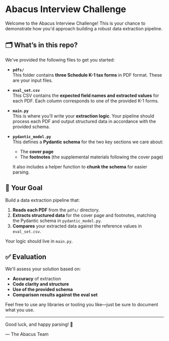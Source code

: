 # Abacus Interview Challenge

Welcome to the Abacus Interview Challenge! This is your chance to demonstrate how you'd approach building a robust data extraction pipeline.

## 🗂️ What’s in this repo?

We've provided the following files to get you started:

- **`pdfs/`**  
  This folder contains **three Schedule K-1 tax forms** in PDF format. These are your input files.

- **`eval_set.csv`**  
  This CSV contains the **expected field names and extracted values** for each PDF. Each column corresponds to one of the provided K-1 forms.

- **`main.py`**  
  This is where you’ll write your **extraction logic**. Your pipeline should process each PDF and output structured data in accordance with the provided schema.

- **`pydantic_model.py`**  
  This defines a **Pydantic schema** for the two key sections we care about:
  - The **cover page**
  - The **footnotes** (the supplemental materials following the cover page)  
  
  It also includes a helper function to **chunk the schema** for easier parsing.

## 🎯 Your Goal

Build a data extraction pipeline that:

1. **Reads each PDF** from the `pdfs/` directory.
2. **Extracts structured data** for the cover page and footnotes, matching the Pydantic schema in `pydantic_model.py`.
3. **Compares** your extracted data against the reference values in `eval_set.csv`.

Your logic should live in `main.py`.

## ✅ Evaluation

We'll assess your solution based on:

- **Accuracy** of extraction
- **Code clarity and structure**
- **Use of the provided schema**
- **Comparison results against the eval set**

Feel free to use any libraries or tooling you like—just be sure to document what you use.

---

Good luck, and happy parsing! 🧮

— The Abacus Team
